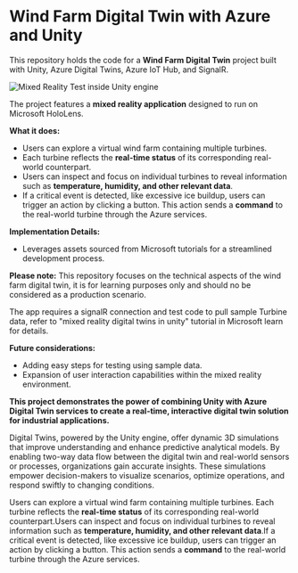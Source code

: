 ﻿# Wind Farm Digital Twin with Azure and Unity

This repository holds the code for a **Wind Farm Digital Twin** project built with Unity, Azure Digital Twins, Azure IoT Hub, and SignalR. 

![Mixed Reality Test inside Unity engine](MR-ADT.gif)

The project features a **mixed reality application** designed to run on Microsoft HoloLens.  

**What it does:**

* Users can explore a virtual wind farm containing multiple turbines.
* Each turbine reflects the **real-time status** of its corresponding real-world counterpart.
* Users can inspect and focus on individual turbines to reveal information such as **temperature, humidity, and other relevant data**.
* If a critical event is detected, like excessive ice buildup, users can trigger an action by clicking a button. This action sends a **command** to the real-world turbine through the Azure services.

**Implementation Details:**

* Leverages assets sourced from Microsoft tutorials for a streamlined development process.

**Please note:** This repository focuses on the technical aspects of the wind farm digital twin, it is for learning purposes only and should no be considered as a production scenario.

The app requires a signalR connection and test code to pull sample Turbine data, refer to "mixed reality digital twins in unity" tutorial in Microsoft learn for details.

**Future considerations:**

* Adding easy steps for testing using sample data.
* Expansion of user interaction capabilities within the mixed reality environment.

**This project demonstrates the power of combining Unity with Azure Digital Twin services to create a real-time, interactive digital twin solution for industrial applications.**

Digital Twins, powered by the Unity engine, offer dynamic 3D simulations that improve understanding and enhance predictive analytical models. By enabling two-way data flow between the digital twin and real-world sensors or processes, organizations gain accurate insights. These simulations empower decision-makers to visualize scenarios, optimize operations, and respond swiftly to changing conditions.

Users can explore a virtual wind farm containing multiple turbines. Each turbine reflects the **real-time status** of its corresponding real-world counterpart.Users can inspect and focus on individual turbines to reveal information such as **temperature, humidity, and other relevant data**.If a critical event is detected, like excessive ice buildup, users can trigger an action by clicking a button. This action sends a **command** to the real-world turbine through the Azure services.
